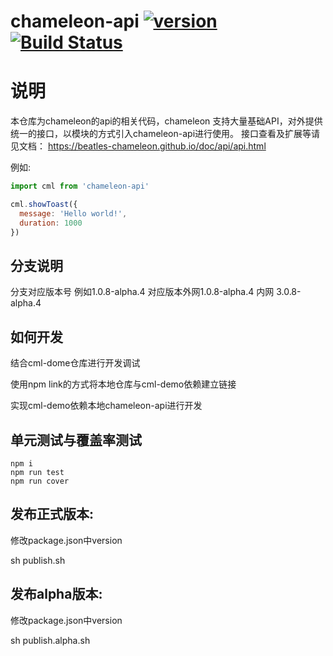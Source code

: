 # chameleon-api  [![version](https://img.shields.io/npm/v/chameleon-tool.svg?style=flat)](https://www.npmjs.com/package/chameleon-api) [![Build Status](https://travis-ci.org/beatles-chameleon/chameleon-api.svg?branch=master)](https://travis-ci.org/beatles-chameleon/chameleon-api)

# 说明
本仓库为chameleon的api的相关代码，chameleon 支持大量基础API，对外提供统一的接口，以模块的方式引入chameleon-api进行使用。
接口查看及扩展等请见文档： https://beatles-chameleon.github.io/doc/api/api.html


例如:
``` javascript
import cml from 'chameleon-api'

cml.showToast({
  message: 'Hello world!',
  duration: 1000
})
```

## 分支说明  
分支对应版本号  例如1.0.8-alpha.4  对应版本外网1.0.8-alpha.4  内网 3.0.8-alpha.4

## 如何开发
结合cml-dome仓库进行开发调试

使用npm link的方式将本地仓库与cml-demo依赖建立链接

实现cml-demo依赖本地chameleon-api进行开发

## 单元测试与覆盖率测试
```
npm i 
npm run test
npm run cover
```

## 发布正式版本:

修改package.json中version

sh publish.sh

## 发布alpha版本:

修改package.json中version

sh publish.alpha.sh